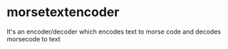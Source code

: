 # morsetextencoder
It's an encoder/decoder which encodes text to morse code and decodes morsecode to text
